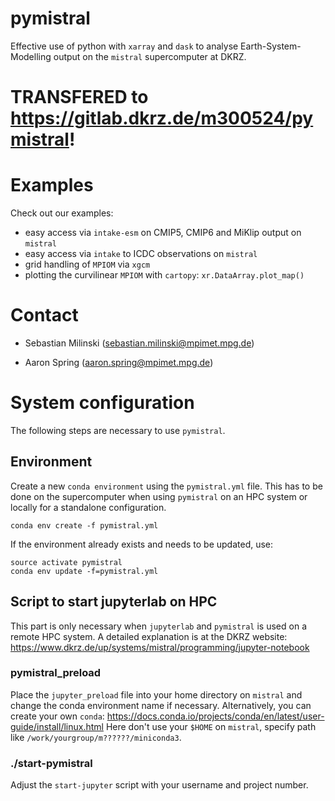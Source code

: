 # pymistral

Effective use of python with `xarray` and `dask` to analyse Earth-System-Modelling output on the `mistral` supercomputer at DKRZ.

# TRANSFERED to https://gitlab.dkrz.de/m300524/pymistral!

# Examples

Check out our examples:

-   easy access via `intake-esm` on CMIP5, CMIP6 and MiKlip output on `mistral`
-   easy access via `intake` to ICDC observations on `mistral`
-   grid handling of `MPIOM` via `xgcm`
-   plotting the curvilinear `MPIOM` with `cartopy`: `xr.DataArray.plot_map()`

# Contact

-   Sebastian Milinski (sebastian.milinski@mpimet.mpg.de)

-   Aaron Spring (aaron.spring@mpimet.mpg.de)

# System configuration

The following steps are necessary to use `pymistral`.

## Environment

Create a new `conda environment` using the `pymistral.yml` file. This has to be
done on the supercomputer when using `pymistral` on an HPC system or locally for
a standalone configuration.

`conda env create -f pymistral.yml`

If the environment already exists and needs to be updated, use:

    source activate pymistral
    conda env update -f=pymistral.yml

## Script to start jupyterlab on HPC

This part is only necessary when `jupyterlab` and `pymistral` is used on a remote
HPC system. A detailed explanation is at the DKRZ website: <https://www.dkrz.de/up/systems/mistral/programming/jupyter-notebook>

### pymistral_preload

Place the `jupyter_preload` file into your home directory on `mistral` and
change the conda environment name if necessary. Alternatively, you can create your own `conda`: <https://docs.conda.io/projects/conda/en/latest/user-guide/install/linux.html>
Here don't use your `$HOME` on `mistral`, specify path like `/work/yourgroup/m??????/miniconda3`. 

### ./start-pymistral

Adjust the `start-jupyter` script with your username and project number.
